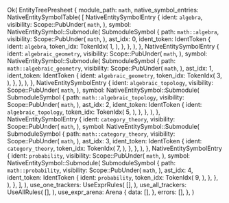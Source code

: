 Ok(
    EntityTreePresheet {
        module_path: `math`,
        native_symbol_entries: NativeEntitySymbolTable(
            [
                NativeEntitySymbolEntry {
                    ident: `algebra`,
                    visibility: Scope::PubUnder(
                        `math`,
                    ),
                    symbol: NativeEntitySymbol::Submodule(
                        SubmoduleSymbol {
                            path: `math::algebra`,
                            visibility: Scope::PubUnder(
                                `math`,
                            ),
                            ast_idx: 0,
                            ident_token: IdentToken {
                                ident: `algebra`,
                                token_idx: TokenIdx(
                                    1,
                                ),
                            },
                        },
                    ),
                },
                NativeEntitySymbolEntry {
                    ident: `algebraic_geometry`,
                    visibility: Scope::PubUnder(
                        `math`,
                    ),
                    symbol: NativeEntitySymbol::Submodule(
                        SubmoduleSymbol {
                            path: `math::algebraic_geometry`,
                            visibility: Scope::PubUnder(
                                `math`,
                            ),
                            ast_idx: 1,
                            ident_token: IdentToken {
                                ident: `algebraic_geometry`,
                                token_idx: TokenIdx(
                                    3,
                                ),
                            },
                        },
                    ),
                },
                NativeEntitySymbolEntry {
                    ident: `algebraic_topology`,
                    visibility: Scope::PubUnder(
                        `math`,
                    ),
                    symbol: NativeEntitySymbol::Submodule(
                        SubmoduleSymbol {
                            path: `math::algebraic_topology`,
                            visibility: Scope::PubUnder(
                                `math`,
                            ),
                            ast_idx: 2,
                            ident_token: IdentToken {
                                ident: `algebraic_topology`,
                                token_idx: TokenIdx(
                                    5,
                                ),
                            },
                        },
                    ),
                },
                NativeEntitySymbolEntry {
                    ident: `category_theory`,
                    visibility: Scope::PubUnder(
                        `math`,
                    ),
                    symbol: NativeEntitySymbol::Submodule(
                        SubmoduleSymbol {
                            path: `math::category_theory`,
                            visibility: Scope::PubUnder(
                                `math`,
                            ),
                            ast_idx: 3,
                            ident_token: IdentToken {
                                ident: `category_theory`,
                                token_idx: TokenIdx(
                                    7,
                                ),
                            },
                        },
                    ),
                },
                NativeEntitySymbolEntry {
                    ident: `probability`,
                    visibility: Scope::PubUnder(
                        `math`,
                    ),
                    symbol: NativeEntitySymbol::Submodule(
                        SubmoduleSymbol {
                            path: `math::probability`,
                            visibility: Scope::PubUnder(
                                `math`,
                            ),
                            ast_idx: 4,
                            ident_token: IdentToken {
                                ident: `probability`,
                                token_idx: TokenIdx(
                                    9,
                                ),
                            },
                        },
                    ),
                },
            ],
        ),
        use_one_trackers: UseExprRules(
            [],
        ),
        use_all_trackers: UseAllRules(
            [],
        ),
        use_expr_arena: Arena {
            data: [],
        },
        errors: [],
    },
)